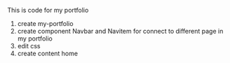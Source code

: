 This is code for my portfolio
1. create my-portfolio
2. create component Navbar and Navitem for connect to different page in my portfolio
3. edit css
4. create content home 
